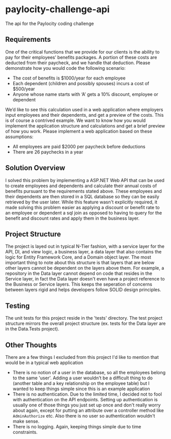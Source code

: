 # paylocity-challenge-api
The api for the Paylocity coding challenge

## Requirements
One of the critical functions that we provide for our clients is the ability to pay for their employees’
benefits packages. A portion of these costs are deducted from their paycheck, and we handle that
deduction. Please demonstrate how you would code the following scenario:
- The cost of benefits is $1000/year for each employee
- Each dependent (children and possibly spouses) incurs a cost of $500/year
- Anyone whose name starts with ‘A’ gets a 10% discount, employee or dependent

We’d like to see this calculation used in a web application where employers input employees and their
dependents, and get a preview of the costs.
This is of course a contrived example. We want to know how you would implement the application
structure and calculations and get a brief preview of how you work.
Please implement a web application based on these assumptions:
- All employees are paid $2000 per paycheck before deductions
- There are 26 paychecks in a year

## Solution Overview
I solved this problem by implementing a ASP.NET Web API that can be used to create employees and dependents and calculate their annual costs of benefits pursuant to the requirements stated above. These employees and their dependents are then stored in a SQL database so they can be easily retrieved by the user later. While this feature wasn't explicitly required, it made solving this problem easier as applying a discount or benefit rate to an employee or dependent a sql join as opposed to having to query for the benefit and discount rates and apply them in the business layer. 

## Project Structure
The project is layed out in typical N-Tier fashion, with a service layer for the API, DI, and view logic, a business layer, a data layer that also contains the logic for Entity Framework Core, and a Domain object layer. The most important thing to note about this structure is that layers that are below other layers cannot be dependent on the layers above them. For example, a repository in the Data layer cannot depend on code that resides in the Service layer, in fact the Data layer doesn't even have a project reference to the Business or Service layers. This keeps the seperation of concerns between layers rigid and helps developers follow SOLID design principles.  

## Testing 
The unit tests for this project reside in the 'tests' directory. The test project structure mirrors the overall project structure (ex. tests for the Data layer are in the Data.Tests project). 

## Other Thoughts 
There are a few things I excluded from this project I'd like to mention that would be in a typical web application
- There is no notion of a user in the database, so all the employees belong to the same 'user'. Adding a user wouldn't be a difficult thing to do (another table and a key relationship on the employee table) but I wanted to keep things simple since this is an example application
- There is no authentication. Due to the limited time, I decided not to fool with authentication on the API endpoints. Setting up authentication is usually one of those things you just set up once and don't really worry about again, except for putting an attribute over a controller method like ```AdminAuthorize``` etc. Also there is no user so authentication wouldn't make sense.
- There is no logging. Again, keeping things simple due to time constraints. 
